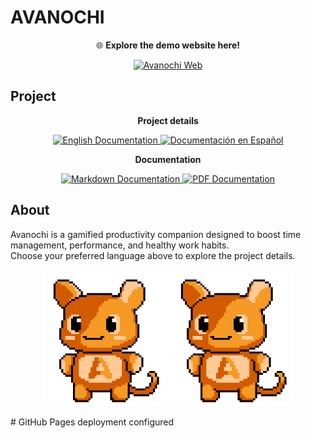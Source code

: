 # AVANOCHI

<p align="center">
    🌐 <b>Explore the demo website here!</b>
</p>

<p align="center">
  <a href="https://avanochi-project.github.io/AVANOCHI">
    <img src="https://img.shields.io/badge/Avanochi%20Web-orange?style=for-the-badge&logo=appveyor&logoColor=white" alt="Avanochi Web" height="40">
  </a>
</p>

## Project
<p align="center">
    <b>Project details</b>
</p>

<p align="center">
    <a href="assets/project_dev/README_EN.md">
        <img src="https://img.shields.io/badge/English-blue?style=for-the-badge&logo=readme&logoColor=white" alt="English Documentation" height="40">
    </a>
    <a href="assets/project_dev/README_ES.md">
        <img src="https://img.shields.io/badge/Español-blue?style=for-the-badge&logo=readme&logoColor=white" alt="Documentación en Español" height="40">
    </a>
</p>

<p align="center">
  <b>Documentation</b>
</p>

<p align="center">
  <a href="avanochi/core/docs/README.md">
    <img src="https://img.shields.io/badge/Markdown-blue?style=for-the-badge&logo=markdown&logoColor=white" alt="Markdown Documentation" height="40">
  </a>
  <a href="avanochi/core/docs/README.pdf">
    <img src="https://img.shields.io/badge/PDF-blue?style=for-the-badge&logo=adobeacrobatreader&logoColor=white" alt="PDF Documentation" height="40">
  </a>
</p>



## About

Avanochi is a gamified productivity companion designed to boost time management, performance, and healthy work habits.  
Choose your preferred language above to explore the project details.  

<p align="center">
    <img src="assets/avanochi/animated/avanochi_greet.gif" alt="Avanochi Greeting" width="200"/>
    <img src="assets/avanochi/animated/avanochi_okay.gif" alt="Avanochi Congrats" width="200"/>
</p>
#   G i t H u b   P a g e s   d e p l o y m e n t   c o n f i g u r e d 
 
 